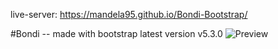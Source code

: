 live-server: https://mandela95.github.io/Bondi-Bootstrap/

#Bondi -- made with bootstrap latest version v5.3.0
![Preview](https://user-images.githubusercontent.com/96991597/232794264-52fde46e-1a6f-47b1-8732-ead44c9e91db.png)

